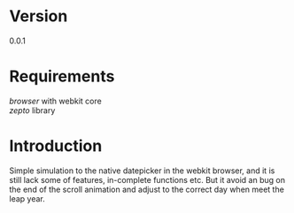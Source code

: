 # Version 
0.0.1
# Requirements
*browser* with webkit core <br/>
*zepto* library
# Introduction
Simple simulation to the native datepicker in the webkit browser, and it is still lack some of features, in-complete functions etc. But it avoid an bug on the end of the scroll animation and adjust to the correct day when meet the leap year.
